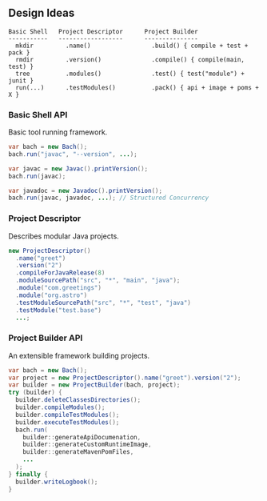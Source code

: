 ## Design Ideas

```text
Basic Shell   Project Descriptor      Project Builder
-----------   ------------------      ---------------
  mkdir         .name()                 .build() { compile + test + pack }
  rmdir         .version()              .compile() { compile(main, test) }
  tree          .modules()              .test() { test("module") + junit }
  run(...)      .testModules()          .pack() { api + image + poms + X }
```

### Basic Shell API

Basic tool running framework.

```java
var bach = new Bach();
bach.run("javac", "--version", ...);

var javac = new Javac().printVersion();
bach.run(javac);

var javadoc = new Javadoc().printVersion();
bach.run(javac, javadoc, ...); // Structured Concurrency
```

### Project Descriptor

Describes modular Java projects.

```java
new ProjectDescriptor()
  .name("greet")
  .version("2")
  .compileForJavaRelease(8)
  .moduleSourcePath("src", "*", "main", "java");
  .module("com.greetings")
  .module("org.astro")
  .testModuleSourcePath("src", "*", "test", "java")
  .testModule("test.base")
  ...;
```

### Project Builder API

An extensible framework building projects.

```java
var bach = new Bach();
var project = new ProjectDescriptor().name("greet").version("2");
var builder = new ProjectBuilder(bach, project);
try (builder) {
  builder.deleteClassesDirectories();
  builder.compileModules();
  builder.compileTestModules();
  builder.executeTestModules();
  bach.run(
    builder::generateApiDocumenation,
    builder::generateCustomRuntimeImage,
    builder::generateMavenPomFiles,
    ...
  );
} finally {
  builder.writeLogbook();
}
```
